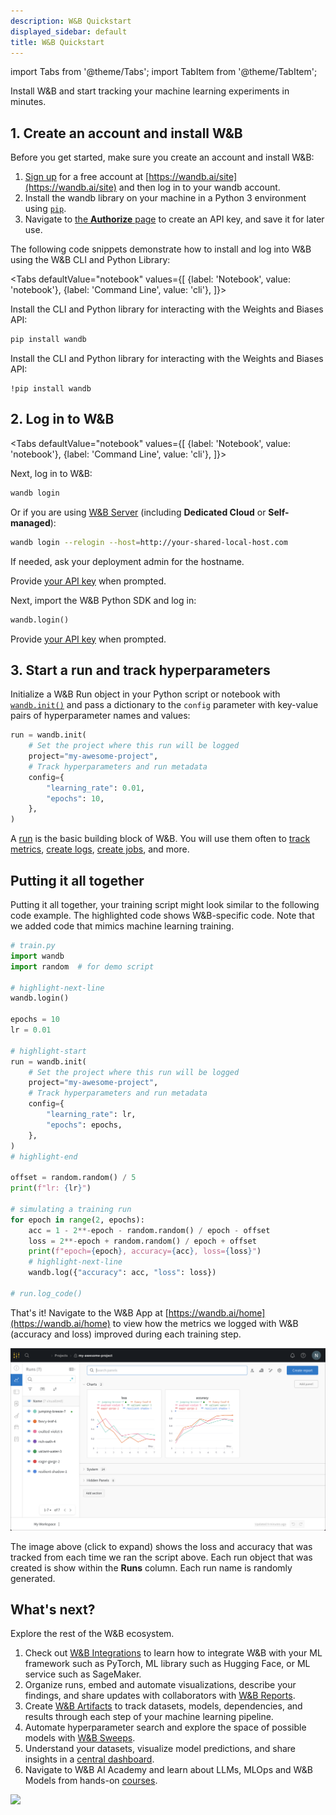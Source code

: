 ```yaml
---
description: W&B Quickstart
displayed_sidebar: default
title: W&B Quickstart
---
```

import Tabs from '@theme/Tabs';
import TabItem from '@theme/TabItem';

Install W&B and start tracking your machine learning experiments in minutes.

## 1. Create an account and install W&B
Before you get started, make sure you create an account and install W&B:

1. [Sign up](https://wandb.ai/site) for a free account at [https://wandb.ai/site](https://wandb.ai/site) and then log in to your wandb account.  
2. Install the wandb library on your machine in a Python 3 environment using [`pip`](https://pypi.org/project/wandb/).  
3. Navigate to [the **Authorize** page](https://wandb.ai/authorize) to create an API key, and save it for later use.

The following code snippets demonstrate how to install and log into W&B using the W&B CLI and Python Library:

<Tabs
  defaultValue="notebook"
  values={[
    {label: 'Notebook', value: 'notebook'},
    {label: 'Command Line', value: 'cli'},
  ]}>
  <TabItem value="cli">

Install the CLI and Python library for interacting with the Weights and Biases API:

```bash
pip install wandb
```

  </TabItem>
  <TabItem value="notebook">

Install the CLI and Python library for interacting with the Weights and Biases API:


```notebook
!pip install wandb
```


  </TabItem>
</Tabs>

## 2. Log in to W&B


<Tabs
  defaultValue="notebook"
  values={[
    {label: 'Notebook', value: 'notebook'},
    {label: 'Command Line', value: 'cli'},
  ]}>
  <TabItem value="cli">

Next, log in to W&B:

```bash
wandb login
```

Or if you are using [W&B Server](./guides/hosting) (including **Dedicated Cloud** or **Self-managed**):

```bash
wandb login --relogin --host=http://your-shared-local-host.com
```

If needed, ask your deployment admin for the hostname.

Provide [your API key](https://wandb.ai/authorize) when prompted.

  </TabItem>
  <TabItem value="notebook">

Next, import the W&B Python SDK and log in:

```python
wandb.login()
```

Provide [your API key](https://wandb.ai/authorize) when prompted.
  </TabItem>
</Tabs>


## 3. Start a run and track hyperparameters

Initialize a W&B Run object in your Python script or notebook with [`wandb.init()`](./ref/python/run.md) and pass a dictionary to the `config` parameter with key-value pairs of hyperparameter names and values:

```python
run = wandb.init(
    # Set the project where this run will be logged
    project="my-awesome-project",
    # Track hyperparameters and run metadata
    config={
        "learning_rate": 0.01,
        "epochs": 10,
    },
)
```


A [run](./guides/runs) is the basic building block of W&B. You will use them often to [track metrics](./guides/track), [create logs](./guides/artifacts), [create jobs](./guides/launch), and more.





## Putting it all together

Putting it all together, your training script might look similar to the following code example. The highlighted code shows W&B-specific code. 
Note that we added code that mimics machine learning training.

```python
# train.py
import wandb
import random  # for demo script

# highlight-next-line
wandb.login()

epochs = 10
lr = 0.01

# highlight-start
run = wandb.init(
    # Set the project where this run will be logged
    project="my-awesome-project",
    # Track hyperparameters and run metadata
    config={
        "learning_rate": lr,
        "epochs": epochs,
    },
)
# highlight-end

offset = random.random() / 5
print(f"lr: {lr}")

# simulating a training run
for epoch in range(2, epochs):
    acc = 1 - 2**-epoch - random.random() / epoch - offset
    loss = 2**-epoch + random.random() / epoch + offset
    print(f"epoch={epoch}, accuracy={acc}, loss={loss}")
    # highlight-next-line
    wandb.log({"accuracy": acc, "loss": loss})

# run.log_code()
```

That's it! Navigate to the W&B App at [https://wandb.ai/home](https://wandb.ai/home) to view how the metrics we logged with W&B (accuracy and loss) improved during each training step.

![Shows the loss and accuracy that was tracked from each time we ran the script above. ](/images/quickstart/quickstart_image.png)

The image above (click to expand) shows the loss and accuracy that was tracked from each time we ran the script above.  Each run object that was created is show within the **Runs** column. Each run name is randomly generated.


## What's next?

Explore the rest of the W&B ecosystem.

1. Check out [W&B Integrations](guides/integrations) to learn how to integrate W&B with your ML framework such as PyTorch, ML library such as Hugging Face, or ML service such as SageMaker. 
2. Organize runs, embed and automate visualizations, describe your findings, and share updates with collaborators with [W&B Reports](./guides/reports).
2. Create [W&B Artifacts](./guides/artifacts) to track datasets, models, dependencies, and results through each step of your machine learning pipeline.
3. Automate hyperparameter search and explore the space of possible models with [W&B Sweeps](./guides/sweeps).
4. Understand your datasets, visualize model predictions, and share insights in a [central dashboard](./guides/tables).
5. Navigate to W&B AI Academy and learn about LLMs, MLOps and W&B Models from hands-on [courses](https://wandb.me/courses).

![](/images/quickstart/wandb_demo_experiments.gif) 